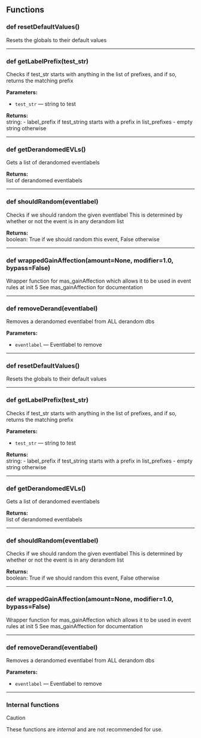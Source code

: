 ## Functions

### def resetDefaultValues()

Resets the globals to their default values

---

### def getLabelPrefix(test_str)

Checks if test_str starts with anything in the list of prefixes, and if so, returns the matching prefix

**Parameters:**
- `test_str` &mdash; string to test


**Returns:**<br>
string: - label_prefix if test_string starts with a prefix in list_prefixes - empty string otherwise

---

### def getDerandomedEVLs()

Gets a list of derandomed eventlabels

**Returns:**<br>
list of derandomed eventlabels

---

### def shouldRandom(eventlabel)

Checks if we should random the given eventlabel This is determined by whether or not the event is in any derandom list

**Returns:**<br>
boolean: True if we should random this event, False otherwise

---

### def wrappedGainAffection(amount=None, modifier=1.0, bypass=False)

Wrapper function for mas_gainAffection which allows it to be used in event rules at init 5  See mas_gainAffection for documentation

---

### def removeDerand(eventlabel)

Removes a derandomed eventlabel from ALL derandom dbs

**Parameters:**
- `eventlabel` &mdash; Eventlabel to remove


---

### def resetDefaultValues()

Resets the globals to their default values

---

### def getLabelPrefix(test_str)

Checks if test_str starts with anything in the list of prefixes, and if so, returns the matching prefix

**Parameters:**
- `test_str` &mdash; string to test


**Returns:**<br>
string: - label_prefix if test_string starts with a prefix in list_prefixes - empty string otherwise

---

### def getDerandomedEVLs()

Gets a list of derandomed eventlabels

**Returns:**<br>
list of derandomed eventlabels

---

### def shouldRandom(eventlabel)

Checks if we should random the given eventlabel This is determined by whether or not the event is in any derandom list

**Returns:**<br>
boolean: True if we should random this event, False otherwise

---

### def wrappedGainAffection(amount=None, modifier=1.0, bypass=False)

Wrapper function for mas_gainAffection which allows it to be used in event rules at init 5  See mas_gainAffection for documentation

---

### def removeDerand(eventlabel)

Removes a derandomed eventlabel from ALL derandom dbs

**Parameters:**
- `eventlabel` &mdash; Eventlabel to remove


---

### Internal functions

> [!CAUTION]
> These functions are *internal* and are not recommended for use.

